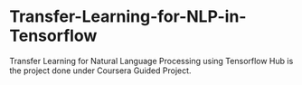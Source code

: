 # Transfer-Learning-for-NLP-in-Tensorflow
Transfer Learning for Natural Language Processing using Tensorflow Hub is the project done under Coursera Guided Project.
